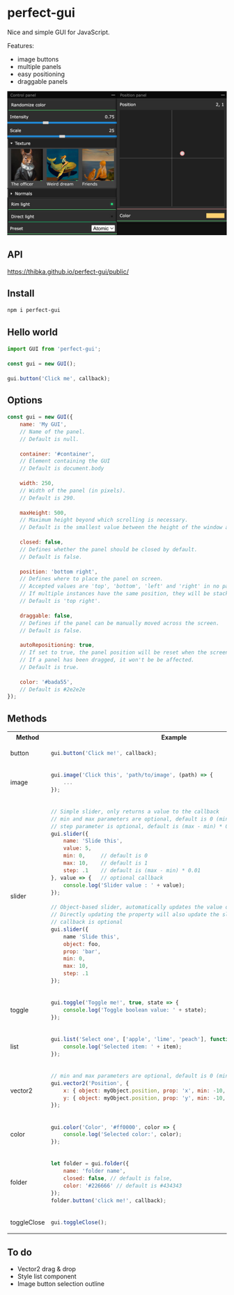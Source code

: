 # perfect-gui
Nice and simple GUI for JavaScript.

Features:  
- image buttons 
- multiple panels
- easy positioning
- draggable panels

<img src="https://raw.githubusercontent.com/thibka/thibka.github.io/master/perfect-gui/_data/capture.png" width="580"/>  

## API
https://thibka.github.io/perfect-gui/public/

## Install

```bash
npm i perfect-gui
```

## Hello world

```javascript
import GUI from 'perfect-gui';

const gui = new GUI();

gui.button('Click me', callback);
```

## Options
```javascript
const gui = new GUI({
    name: 'My GUI',
    // Name of the panel. 
    // Default is null.

    container: '#container',
    // Element containing the GUI
    // Default is document.body
    
    width: 250,
    // Width of the panel (in pixels). 
    // Default is 290.

    maxHeight: 500,
    // Maximum height beyond which scrolling is necessary. 
    // Default is the smallest value between the height of the window and the height of the container.
    
    closed: false, 
    // Defines whether the panel should be closed by default. 
    // Default is false.

    position: 'bottom right',
    // Defines where to place the panel on screen.
    // Accepted values are 'top', 'bottom', 'left' and 'right' in no particular order ('bottom right' = 'right bottom').
    // If multiple instances have the same position, they will be stacked horizontally.
    // Default is 'top right'.

    draggable: false,
    // Defines if the panel can be manually moved across the screen.
    // Default is false.

    autoRepositioning: true,
    // If set to true, the panel position will be reset when the screen is resized.
    // If a panel has been dragged, it won't be be affected.
    // Default is true.

    color: '#bada55',
    // Default is #2e2e2e
});
```

## Methods
<table>
<tr><th>Method</th><th>Example</th></tr>
<tr><td>button</td><td>

```javascript
gui.button('Click me!', callback);
```
</td></tr>
<tr><td>image</td><td>

```javascript
gui.image('Click this', 'path/to/image', (path) => {
    ...
});
```
</td></tr>
<tr><td>slider</td><td>

```javascript
// Simple slider, only returns a value to the callback
// min and max parameters are optional, default is 0 (min) and 1 (max)
// step parameter is optional, default is (max - min) * 0.01
gui.slider({ 
    name: 'Slide this', 
    value: 5, 
    min: 0,     // default is 0
    max: 10,    // default is 1
    step: .1    // default is (max - min) * 0.01
}, value => {   // optional callback
    console.log('Slider value : ' + value);
});

// Object-based slider, automatically updates the value of the object property.
// Directly updating the property will also update the slider.
// callback is optional
gui.slider({ 
    name 'Slide this', 
    object: foo, 
    prop: 'bar', 
    min: 0, 
    max: 10, 
    step: .1 
});
```
</td></tr>
<tr><td>toggle</td><td>

```javascript
gui.toggle('Toggle me!', true, state => {
    console.log('Toggle boolean value: ' + state);
});
```
</td></tr>
<tr><td>list</td><td>

```javascript
gui.list('Select one', ['apple', 'lime', 'peach'], function(item) {
    console.log('Selected item: ' + item);
});
```
</td></tr>
<tr><td>vector2</td><td>

```javascript
// min and max parameters are optional, default is 0 (min) and 1 (max)
gui.vector2('Position', { 
    x: { object: myObject.position, prop: 'x', min: -10, max: 10 },
    y: { object: myObject.position, prop: 'y', min: -10, max: 10 },
});
```
</td></tr>
<tr><td>color</td><td>

```javascript
gui.color('Color', '#ff0000', color => {
    console.log('Selected color:', color);
});
```
</td></tr>
<tr><td>folder</td><td>

```javascript
let folder = gui.folder({ 
    name: 'folder name',
    closed: false, // default is false,
    color: '#226666' // default is #434343
});
folder.button('click me!', callback);
```
</td></tr>
<tr><td>toggleClose</td><td>

```javascript
gui.toggleClose();
```
</td></tr>
</table>


## To do
- Vector2 drag & drop
- Style list component
- Image button selection outline